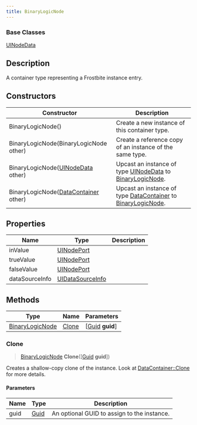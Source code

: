 ```yaml
---
title: BinaryLogicNode
---
```

### Base Classes

[UINodeData](/vext/ref/fb/uinodedata/)

## Description

A container type representing a Frostbite instance entry.

## Constructors

| Constructor                                                                | Description                                                                                                           |
| -------------------------------------------------------------------------- | --------------------------------------------------------------------------------------------------------------------- |
| BinaryLogicNode()                                                          | Create a new instance of this container type.                                                                         |
| BinaryLogicNode(BinaryLogicNode other)                                     | Create a reference copy of an instance of the same type.                                                              |
| BinaryLogicNode([UINodeData](/vext/ref/fb/uinodedata/) other)                            | Upcast an instance of type [UINodeData](/vext/ref/fb/uinodedata/) to [BinaryLogicNode](/vext/ref/fb/binarylogicnode/).                            |
| BinaryLogicNode([DataContainer](/vext/ref/shared/class/datacontainer) other) | Upcast an instance of type [DataContainer](/vext/ref/shared/class/datacontainer) to [BinaryLogicNode](/vext/ref/fb/binarylogicnode/). |

## Properties

| Name           | Type                                 | Description |
| -------------- | ------------------------------------ | ----------- |
| inValue        | [UINodePort](/vext/ref/fb/uinodeport/)             |             |
| trueValue      | [UINodePort](/vext/ref/fb/uinodeport/)             |             |
| falseValue     | [UINodePort](/vext/ref/fb/uinodeport/)             |             |
| dataSourceInfo | [UIDataSourceInfo](/vext/ref/fb/uidatasourceinfo/) |             |

## Methods

| Type                               | Name            | Parameters                                     |
| ---------------------------------- | --------------- | ---------------------------------------------- |
| [BinaryLogicNode](/vext/ref/fb/binarylogicnode/) | [Clone](#clone) | \[[Guid](/vext/ref/shared/class/guid) **guid**\] |

### Clone

> [BinaryLogicNode](/vext/ref/fb/binarylogicnode/) **Clone**(\[[Guid](/vext/ref/shared/class/guid) **guid**\])

Creates a shallow-copy clone of the instance. Look at [DataContainer::Clone](/vext/ref/shared/class/datacontainer#clone) for more details.

#### Parameters

| Name | Type         | Description                                 |
| ---- | ------------ | ------------------------------------------- |
| guid | [Guid](/vext/ref/shared/class/guid/) | An optional GUID to assign to the instance. |
